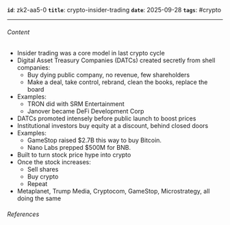**`id`**: zk2-aa5-0
**`title`**: crypto-insider-trading
**`date`**: 2025-09-28
**`tags`**: #crypto

---

###### Content

-   Insider trading was a core model in last crypto cycle
-   Digital Asset Treasury Companies (DATCs) created secretly from shell companies:
    -   Buy dying public company, no revenue, few shareholders
    -   Make a deal, take control, rebrand, clean the books, replace the board
-   Examples:
    -   TRON did with SRM Entertainment
    -   Janover became DeFi Development Corp
-   DATCs promoted intensely before public launch to boost prices
-   Institutional investors buy equity at a discount, behind closed doors
-   Examples:
    -   GameStop raised $2.7B this way to buy Bitcoin.
    -   Nano Labs prepped $500M for BNB.
-   Built to turn stock price hype into crypto
-   Once the stock increases:
    -   Sell shares
    -   Buy crypto
    -   Repeat
-   Metaplanet, Trump Media, Cryptocom, GameStop, Microstrategy, all doing the same

###### References
